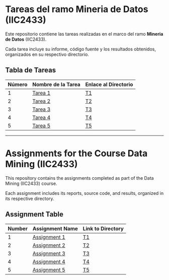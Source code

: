 # Tareas del ramo Mineria de Datos (IIC2433)

Este repositorio contiene las tareas realizadas en el marco del ramo **Mineria de Datos** (IIC2433).

Cada tarea incluye su informe, código fuente y los resultados obtenidos, organizados en su respectivo directorio.

## Tabla de Tareas

| Número | Nombre de la Tarea               | Enlace al Directorio      |
|--------|----------------------------------|---------------------------|
| 1      | [Tarea 1](./t1) | [T1](t1)      |
| 2      | [Tarea 2](./t2) | [T2](t2)      |
| 3      | [Tarea 3](./t3) | [T3](t3)      |
| 4      | [Tarea 4](./t4) | [T4](t4)      |
| 5      | [Tarea 5](./t5) | [T5](t5)      |

---

# Assignments for the Course Data Mining (IIC2433)

This repository contains the assignments completed as part of the Data Mining (IIC2433) course.

Each assignment includes its reports, source code, and results, organized in its respective directory.

## Assignment Table

| Number | Assignment Name                 | Link to Directory         |
|--------|----------------------------------|---------------------------|
| 1      | [Assignment 1](./t1) | [T1](t1)      |
| 2      | [Assignment 2](./t2) | [T2](t2)      |
| 3      | [Assignment 3](./t3) | [T3](t3)      |
| 4      | [Assignment 4](./t4) | [T4](t4)      |
| 5      | [Assignment 5](./t5) | [T5](t5)      |
